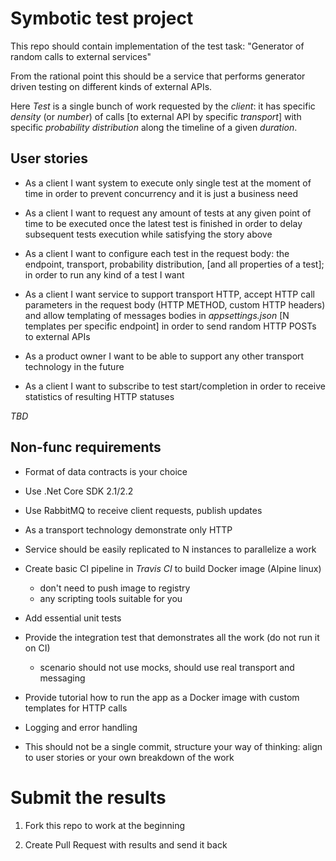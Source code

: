 # Symbotic test project

This repo should contain implementation of the test task:
"Generator of random calls to external services"

From the rational point this should be a service that performs generator driven testing on different kinds of external APIs.

Here *Test* is a single bunch of work requested by the *client*: it has specific *density* (or *number*) of calls [to external API by specific *transport*] with specific *probability distribution* along the timeline of a given *duration*.

## User stories

- As a client I want system to execute only single test at the moment of time in order to prevent concurrency and it is just a business need

- As a client I want to request any amount of tests at any given point of time to be executed once the latest test is finished in order to delay subsequent tests execution while satisfying the story above

- As a client I want to configure each test in the request body: the endpoint, transport, probability distribution, [and all properties of a test]; in order to run any kind of a test I want

- As a client I want service to support transport HTTP, accept HTTP call parameters in the request body (HTTP METHOD, custom HTTP headers) and allow templating of messages bodies in *appsettings.json* [N templates per specific endpoint] in order to send random HTTP POSTs to external APIs

- As a product owner I want to be able to support any other transport technology in the future

- As a client I want to subscribe to test start/completion in order to receive statistics of resulting HTTP statuses

_TBD_

## Non-func requirements

- Format of data contracts is your choice

- Use .Net Core SDK 2.1/2.2

- Use RabbitMQ to receive client requests, publish updates

- As a transport technology demonstrate only HTTP

- Service should be easily replicated to N instances to parallelize a work

- Create basic CI pipeline in *Travis CI* to build Docker image (Alpine linux)
    - don't need to push image to registry
    - any scripting tools suitable for you

- Add essential unit tests

- Provide the integration test that demonstrates all the work (do not run it on CI)
    - scenario should not use mocks, should use real transport and messaging

- Provide tutorial how to run the app as a Docker image with custom templates for HTTP calls

- Logging and error handling

- This should not be a single commit, structure your way of thinking: align to user stories or your own breakdown of the work

# Submit the results

1. Fork this repo to work at the beginning

2. Create Pull Request with results and send it back